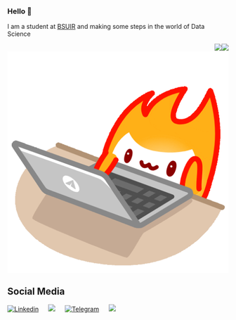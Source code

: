 ### Hello 🐣
I am a student at [BSUIR](https://www.bsuir.by/) and making some steps in the world of Data Science

<img align="right" src="https://github-readme-stats.vercel.app/api/top-langs/?username=kremenevskiy&langs_count=6&hide=javascript,css&theme=dark">
<img style="float: right;" src="https://github-readme-stats.vercel.app/api?username=kremenevskiy&count_private=true&show_icons=true&theme=dark&hide_title=true">
<br />
<div style="display: flex; width: 100%; justify-content: space-evenly;">
  <img src="https://github.com/kremenevskiy/kremenevskiy/blob/master/Flame.gif?raw=true">
</div>


## Social Media
[![Linkedin](https://img.shields.io/badge/LinkedIn-0077B5?style=for-the-badge&logo=linkedin&logoColor=white)](https://www.linkedin.com/in/kremeneuski/) &emsp;
[![](https://img.shields.io/badge/Gmail-D14836?style=for-the-badge&logo=gmail&logoColor=white)](mailto:kremeneuski@gmail.com) &emsp;
[![Telegram](https://img.shields.io/badge/Telegram-2CA5E0?style=for-the-badge&logo=telegram&logoColor=white)](https://t.me/kremenevskiy) &emsp;
[![](https://img.shields.io/badge/Kaggle-00599C?style=for-the-badge&logo=kaggle&logoColor=white)](https://www.kaggle.com/kremenevskiy/) &emsp;